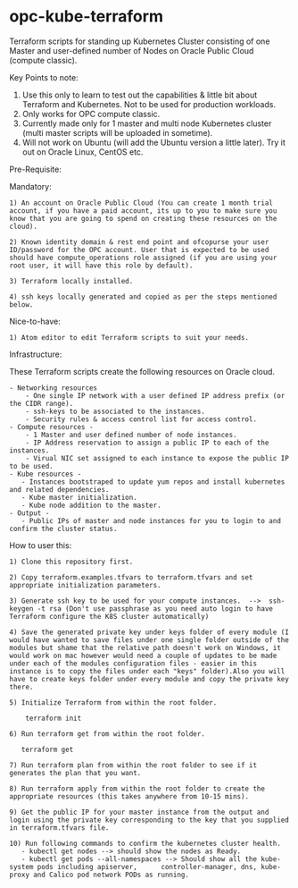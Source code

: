 # opc-kube-terraform
Terraform scripts for standing up Kubernetes Cluster consisting of one Master and user-defined number of Nodes on Oracle Public Cloud (compute classic).

Key Points to note:
1) Use this only to learn to test out the capabilities & little bit about Terraform and Kubernetes. Not to be used for production workloads.
2) Only works for OPC compute classic.
3) Currently made only for 1 master and multi node Kubernetes cluster (multi master scripts will be uploaded in sometime).
4) Will not work on Ubuntu (will add the Ubuntu version a little later). Try it out on Oracle Linux, CentOS etc.

Pre-Requisite:

Mandatory:

    1) An account on Oracle Public Cloud (You can create 1 month trial account, if you have a paid account, its up to you to make sure you know that you are going to spend on creating these resources on the cloud).

    2) Known identity domain & rest end point and ofcopurse your user ID/password for the OPC account. User that is expected to be used should have compute_operations role assigned (if you are using your root user, it will have this role by default).

    3) Terraform locally installed.

    4) ssh keys locally generated and copied as per the steps mentioned below.

Nice-to-have:

    1) Atom editor to edit Terraform scripts to suit your needs.

Infrastructure:

These Terraform scripts create the following resources on Oracle cloud.

    - Networking resources
        - One single IP network with a user defined IP address prefix (or the CIDR range).
        - ssh-keys to be associated to the instances.
        - Security rules & access control list for access control.
    - Compute resources -
        - 1 Master and user defined number of node instances.
        - IP Address reservation to assign a public IP to each of the instances.
        - Virual NIC set assigned to each instance to expose the public IP to be used.
    - Kube resources -
       - Instances bootstraped to update yum repos and install kubernetes and related dependencies.
       - Kube master initialization.
       - Kube node addition to the master.
    - Output -
       - Public IPs of master and node instances for you to login to and confirm the cluster status.

How to user this:

    1) Clone this repository first.

    2) Copy terraform.examples.tfvars to terraform.tfvars and set appropriate initialization parameters.

    3) Generate ssh key to be used for your compute instances.  -->  ssh-keygen -t rsa (Don't use passphrase as you need auto login to have Terraform configure the K8S cluster automatically)

    4) Save the generated private key under keys folder of every module (I would have wanted to save files under one single folder outside of the modules but shame that the relative path doesn't work on Windows, it would work on mac however would need a couple of updates to be made under each of the modules configuration files - easier in this instance is to copy the files under each "keys" folder).Also you will have to create keys folder under every module and copy the private key there.

    5) Initialize Terraform from within the root folder.

        terraform init

    6) Run terraform get from within the root folder.

       terraform get

    7) Run terraform plan from within the root folder to see if it generates the plan that you want.

    8) Run terraform apply from within the root folder to create the appropriate resources (this takes anywhere from 10-15 mins).

    9) Get the public IP for your master instance from the output and login using the private key corresponding to the key that you supplied in terraform.tfvars file.

    10) Run following commands to confirm the kubernetes cluster health.
       - kubectl get nodes --> should show the nodes as Ready.
       - kubectl get pods --all-namespaces --> Should show all the kube-system pods including apiserver,      controller-manager, dns, kube-proxy and Calico pod network PODs as running.
